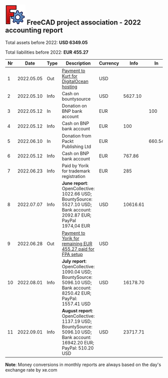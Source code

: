 ## <img src="../images/freecad.svg" style="zoom:50%;" /> FreeCAD project association - 2022 accounting report

Total assets before 2022: **USD 6349.05**

Total liabilities before 2022: **EUR 455.27**

| Nr  | Date       | Type | Description                                                                                                               | Currency | Info     | In     | Out    |
| --- | ---------- | ---- | ------------------------------------------------------------------------------------------------------------------------- | -------- | -------- | ------ | ------ |
| 1   | 2022.05.05 | Out  | [Payment to Kurt for DigitalOcean hosting](https://github.com/FreeCAD/FPA/issues/2)                                       | USD      |          |        | 891.45 |
| 2   | 2022.05.10 | Info | Cash on bountysource                                                                                                      | USD      | 5627.10  |        |        |
| 3   | 2022.05.12 | In   | Donation on BNP bank account                                                                                              | EUR      |          | 100    |        |
| 4   | 2022.05.12 | Info | Cash on BNP bank account                                                                                                  | EUR      | 100      |        |        |
| 5   | 2022.06.10 | In   | Donation from Packt Publishing Ltd                                                                                        | EUR      |          | 660.54 |        |
| 6   | 2022.05.12 | Info | Cash on BNP bank account                                                                                                  | EUR      | 767.86   |        |        |
| 7   | 2022.06.23 | Info | Paid by Yorik for trademark registration                                                                                  | EUR      | 285      |        |        |
| 8   | 2022.07.07 | Info | **June report**: OpenCollective: 1022.66 USD; BountySource: 5527.10 USD; Bank account: 2092.87 EUR; PayPal 1974,04 EUR    | USD      | 10616.61 |        |        |
| 9   | 2022.06.28 | Out  | [Payment to Yorik for remaining EUR 455.27 paid for FPA setup](https://github.com/FreeCAD/FPA/issues/14)                  | USD      |          |        | 530.91 |
| 10  | 2022.08.01 | Info | **July report**: OpenCollective: 1090.04 USD; BountySource: 5096.10 USD; Bank account: 8250.42 EUR; PayPal: 1557.41 USD   | USD      | 16178.70 |        |        |
| 11  | 2022.09.01 | Info | **August report**: OpenCollective: 1137.19 USD; BountySource: 5096.10 USD; Bank account: 16942.20 EUR; PayPal: 510.20 USD | USD      | 23717.71 |        |        |

**Note**: Money conversions in monthly reports are always based on the day's exchange rate by xe.com
